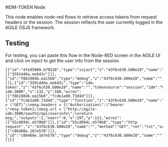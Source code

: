 #IDM-TOKEN Node


This node enables node-red flows to retrieve access tokens from request headers or the session.
The session reflects the user currently logged in the AGILE OSJS framework.


## Testing

For testing, you can paste this flow in the Node-RED screen in the AGILE UI and click on inject to get the user info from the session.

```
[{"id":"4fe95909.b79528","type":"inject","z":"43f6c630.b00e28","name":"","topic":"","payload":"","payloadType":"date","repeat":"","crontab":"","once":false,"x":86,"y":97,"wires":[["3591446a.ee643c"]]},{"id":"f8b1984b.ea15b8","type":"debug","z":"43f6c630.b00e28","name":"","active":true,"console":"false","complete":"token","x":339,"y":278,"wires":[]},{"id":"3591446a.ee643c","type":"idm-token","z":"43f6c630.b00e28","name":"","tokensource":"session","idm":"http://agile-idm:3000","x":132,"y":168,"wires":[["f8b1984b.ea15b8","fcde1a90.73d4d"]]},{"id":"fcde1a90.73d4d","type":"function","z":"43f6c630.b00e28","name":"msg.","func":"msg.method = \"GET\";\nmsg.headers = {\"Authorization\":\"bearer \"+msg.token};\nmsg.url = \"http://agile-idm:3000/oauth2/api/userinfo\";\nreturn msg;","outputs":1,"noerr":0,"x":297,"y":111,"wires":[["55cd694c.e570b8"]]},{"id":"55cd694c.e570b8","type":"http request","z":"43f6c630.b00e28","name":"","method":"GET","ret":"txt","url":"","x":480,"y":114,"wires":[["c86488e.167e578"]]},{"id":"c86488e.167e578","type":"debug","z":"43f6c630.b00e28","name":"","active":true,"console":"false","complete":"false","x":636,"y":197,"wires":[]}]

```
